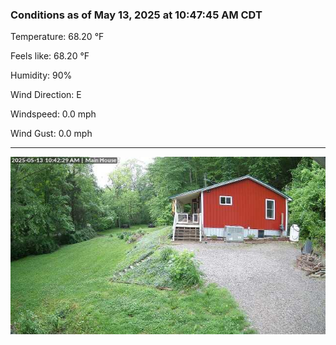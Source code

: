 ### Conditions as of May 13, 2025 at 10:47:45 AM CDT 

Temperature: 68.20 &deg;F

Feels like: 68.20 &deg;F

Humidity: 90%

Wind Direction: E

Windspeed: 0.0 mph

Wind Gust: 0.0 mph

---

<img src="./images/latest.jpeg"/>

